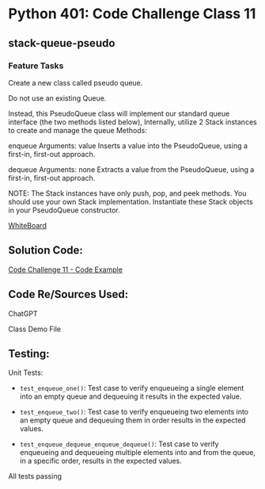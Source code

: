 # Python 401: Code Challenge Class 11

## stack-queue-pseudo

### Feature Tasks

Create a new class called pseudo queue.

Do not use an existing Queue.

Instead, this PseudoQueue class will implement our standard queue interface (the two methods listed below),
Internally, utilize 2 Stack instances to create and manage the queue
Methods:

enqueue
Arguments: value
Inserts a value into the PseudoQueue, using a first-in, first-out approach.

dequeue
Arguments: none
Extracts a value from the PseudoQueue, using a first-in, first-out approach.

NOTE: The Stack instances have only push, pop, and peek methods. You should use your own Stack implementation. Instantiate these Stack objects in your PseudoQueue constructor.




[WhiteBoard](/python/code_challenges/stack_queue_pseudo_file/CC11%20WB.png)


## Solution Code:
<!-- Show how to run your code, and examples of it in action -->

[Code Challenge 11 - Code Example](/python/code_challenges/stack_queue_pseudo_file/stack_queue_pseudo.py)

## Code Re/Sources Used:

ChatGPT

Class Demo File


## Testing:

Unit Tests:

- `test_enqueue_one()`: Test case to verify enqueueing a single element into an empty queue and dequeuing it results in the expected value.

- `test_enqueue_two()`: Test case to verify enqueueing two elements into an empty queue and dequeuing them in order results in the expected values.

- `test_enqueue_dequeue_enqueue_dequeue()`: Test case to verify enqueueing and dequeueing multiple elements into and from the queue, in a specific order, results in the expected values.


All tests passing
